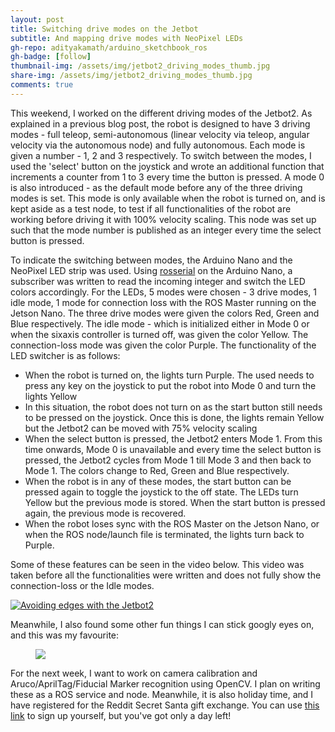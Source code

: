 ```yaml
---
layout: post
title: Switching drive modes on the Jetbot
subtitle: And mapping drive modes with NeoPixel LEDs
gh-repo: adityakamath/arduino_sketchbook_ros
gh-badge: [follow]
thumbnail-img: /assets/img/jetbot2_driving_modes_thumb.jpg
share-img: /assets/img/jetbot2_driving_modes_thumb.jpg
comments: true
---
```


This weekend, I worked on the different driving modes of the Jetbot2. As explained in a previous blog post, the robot is designed to have 3 driving modes - full teleop, semi-autonomous (linear velocity via teleop, angular velocity via the autonomous node) and fully autonomous. Each mode is given a number - 1, 2 and 3 respectively. To switch between the modes, I used the 'select' button on the joystick and wrote an additional function that increments a counter from 1 to 3 every time the button is pressed. A mode 0 is also introduced - as the default mode before any of the three driving modes is set. This mode is only available when the robot is turned on, and is kept aside as a test node, to test if all functionalities of the robot are working before driving it with 100% velocity scaling. This node was set up such that the mode number is published as an integer every time the select button is pressed. 

To indicate the switching between modes, the Arduino Nano and the NeoPixel LED strip was used. Using [rosserial](http://wiki.ros.org/rosserial) on the Arduino Nano, a subscriber was written to read the incoming integer and switch the LED colors accordingly. For the LEDs, 5 modes were chosen - 3 drive modes, 1 idle mode, 1 mode for connection loss with the ROS Master running on the Jetson Nano. The three drive modes were given the colors Red, Green and Blue respectively. The idle mode - which is initialized either in Mode 0 or when the sixaxis controller is turned off, was given the color Yellow. The connection-loss mode was given the color Purple. The functionality of the LED switcher is as follows:

* When the robot is turned on, the lights turn Purple. The used needs to press any key on the joystick to put the robot into Mode 0 and turn the lights Yellow
* In this situation, the robot does not turn on as the start button still needs to be pressed on the joystick. Once this is done, the lights remain Yellow but the Jetbot2 can be moved with 75% velocity scaling
* When the select button is pressed, the Jetbot2 enters Mode 1. From this time onwards, Mode 0 is unavailable and every time the select button is pressed, the Jetbot2 cycles from Mode 1 till Mode 3 and then back to Mode 1. The colors change to Red, Green and Blue respectively. 
* When the robot is in any of these modes, the start button can be pressed again to toggle the joystick to the off state. The LEDs turn Yellow but the previous mode is stored. When the start button is pressed again, the previous mode is recovered. 
* When the robot loses sync with the ROS Master on the Jetson Nano, or when the ROS node/launch file is terminated, the lights turn back to Purple. 

Some of these features can be seen in the video below. This video was taken before all the functionalities were written and does not fully show the connection-loss or the Idle modes. 

[![Avoiding edges with the Jetbot2](https://adityakamath.github.io/assets/img/jetbot2_edge_avoidance_ss.png)](https://www.youtube.com/watch?v=9J5rK8DWGGw "[Avoiding edges with the Jetbot2 - Click to Watch!")

Meanwhile, I also found some other fun things I can stick googly eyes on, and this was my favourite: 

<figure class="aligncenter">
	<img src="https://adityakamath.github.io/assets/img/googly_eyes_random.jpg" />
</figure>

For the next week, I want to work on camera calibration and Aruco/AprilTag/Fiducial Marker recognition using OpenCV. I plan on writing these as a ROS service and node. Meanwhile, it is also holiday time, and I have registered for the Reddit Secret Santa gift exchange. You can use [this link](http://www.redditgifts.com/?inv=ExCc) to sign up yourself, but you've got only a day left!


